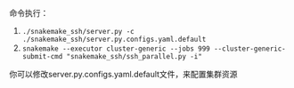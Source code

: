 命令执行：

1. `./snakemake_ssh/server.py -c ./snakemake_ssh/server.py.configs.yaml.default`
2. `snakemake --executor cluster-generic --jobs 999 --cluster-generic-submit-cmd "snakemake_ssh/ssh_parallel.py -i"`


你可以修改server.py.configs.yaml.default文件，来配置集群资源